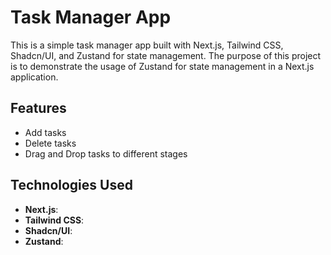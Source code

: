 # Task Manager App

This is a simple task manager app built with Next.js, Tailwind CSS, Shadcn/UI, and Zustand for state management. The purpose of this project is to demonstrate the usage of Zustand for state management in a Next.js application.

## Features

- Add tasks
- Delete tasks
- Drag and Drop tasks to different stages

## Technologies Used

- **Next.js**:
- **Tailwind CSS**:
- **Shadcn/UI**: 
- **Zustand**: 
